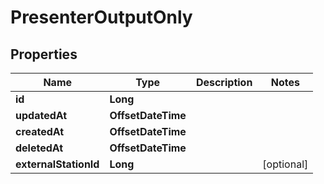 

# PresenterOutputOnly


## Properties

| Name | Type | Description | Notes |
|------------ | ------------- | ------------- | -------------|
|**id** | **Long** |  |  |
|**updatedAt** | **OffsetDateTime** |  |  |
|**createdAt** | **OffsetDateTime** |  |  |
|**deletedAt** | **OffsetDateTime** |  |  |
|**externalStationId** | **Long** |  |  [optional] |



